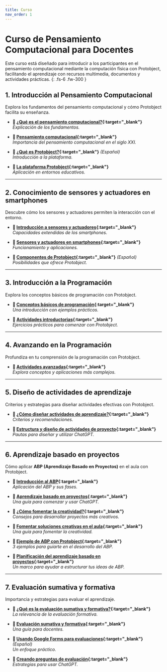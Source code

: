 ```yaml
---
title: Curso
nav_order: 1
---
```



# Curso de Pensamiento Computacional para Docentes

Este curso está diseñado para introducir a los participantes en el pensamiento computacional mediante la computación física con Protobject, facilitando el aprendizaje con recursos multimedia, documentos y actividades prácticas.
{: .fs-6 .fw-300 }

## **1. Introducción al Pensamiento Computacional**

Explora los fundamentos del pensamiento computacional y cómo Protobject facilita su enseñanza.

- **🎥 [¿Qué es el pensamiento computacional?](https://youtu.be/9Z_KCiG3Bug){:target="_blank"}**  
  _Explicación de los fundamentos._  

- **📄 [Pensamiento computacional](https://docs.google.com/document/d/1MG8MiY9qbPEDj78Y-JF3gJ127nbPpPrZ0E9yGIvZqhI/view){:target="_blank"}**  
  _Importancia del pensamiento computacional en el siglo XXI._  

- **🎥 [¿Qué es Protobject?](https://youtu.be/FQSB5xwQbNg){:target="_blank"}** _(Español)_  
  _Introducción a la plataforma._  

- **📄 [La plataforma Protobject](https://docs.google.com/document/d/1UX0LgJSqTixAZj-8EPxnkwxHk7AjeSTgpEYgwSlgyVY/view){:target="_blank"}**  
  _Aplicación en entornos educativos._  

---

## **2. Conocimiento de sensores y actuadores en smartphones**  
Descubre cómo los sensores y actuadores permiten la interacción con el entorno.  

- **🎥 [Introducción a sensores y actuadores](https://youtu.be/iwlztiWB1bc){:target="_blank"}**  
  _Capacidades extendidas de los smartphones._  

- **📄 [Sensores y actuadores en smartphones](https://docs.google.com/document/d/18xp73kni5kD7jLlci6ap1Q11pWbqc599CqOSqnMMqdA/view){:target="_blank"}**  
  _Funcionamiento y aplicaciones._  

- **🎥 [Componentes de Protobject](https://youtu.be/He9BBtYKvM8){:target="_blank"}** _(Español)_  
  _Posibilidades que ofrece Protobject._  

---

## **3. Introducción a la Programación**  
Explora los conceptos básicos de programación con Protobject.  

- **🎥 [Conceptos básicos de programación](https://youtu.be/jNOGzcFMqwQ){:target="_blank"}**  
  _Una introducción con ejemplos prácticos._  

- **📄 [Actividades introductorias](https://docs.google.com/document/d/1KasAXtTsb7Qb3vvbMNlQbjod6P_6gQK9VO2vQt8mBOg/view){:target="_blank"}**  
  _Ejercicios prácticos para comenzar con Protobject._  

---

## **4. Avanzando en la Programación**  
Profundiza en tu comprensión de la programación con Protobject.  

- **📄 [Actividades avanzadas](https://docs.google.com/document/d/1AtqNtJV3o0ida4GHPO60182P1VdDvFyniwqt7761rww/view){:target="_blank"}**  
  _Explora conceptos y aplicaciones más complejos._  

---

## **5. Diseño de actividades de aprendizaje**  
Criterios y estrategias para diseñar actividades efectivas con Protobject.  

- **🎥 [¿Cómo diseñar actividades de aprendizaje?](https://youtu.be/MAXCtU3rH0M){:target="_blank"}**  
  _Criterios y recomendaciones._  

- **📄 [Estructura y diseño de actividades de proyecto](https://docs.google.com/document/d/1hq_KKXhBOAgpyXMWpM3Q1tEkq78Wzfy-rI3XJi1hye4/view){:target="_blank"}**  
  _Pautas para diseñar y utilizar ChatGPT._  

---

## **6. Aprendizaje basado en proyectos**  
Cómo aplicar **ABP (Aprendizaje Basado en Proyectos)** en el aula con Protobject.  

- **🎥 [Introducción al ABP](https://youtu.be/u5Pi5IrDFfU){:target="_blank"}**  
  _Aplicación del ABP y sus fases._  

- **📄 [Aprendizaje basado en proyectos](https://docs.google.com/document/d/1tEuOpQwlc2v1xQs012C3XqIu_oql_U993d6OotxHEVM/view){:target="_blank"}**  
  _Una guía para comenzar y usar ChatGPT._  

- **🎥 [¿Cómo fomentar la creatividad?](https://youtu.be/o1PnRryVOAc){:target="_blank"}**  
  _Consejos para desarrollar proyectos más creativos._  

- **📄 [Fomentar soluciones creativas en el aula](https://docs.google.com/document/d/1L5DcmgAGwwWLyzUKG-4jhdk7lqN0JqXdvBC3xWctxAY/view){:target="_blank"}**  
  _Una guía para fomentar la creatividad._  

- **📄 [Ejemplo de ABP con Protobject](https://docs.google.com/document/d/1L-tRl_mMC4lMXGPshoDNga3AtHsR6lQzBDKDRny15W8/view){:target="_blank"}**  
  _3 ejemplos para guiarte en el desarrollo del ABP._  

- **📄 [Planificación del aprendizaje basado en proyectos](https://docs.google.com/document/d/1hLcigIkzlKjlyQu4swVHkdNUBXbgKZduFn8UppCG5yk/view){:target="_blank"}**  
  _Un marco para ayudar a estructurar tus ideas de ABP._

---

## **7. Evaluación sumativa y formativa**  
Importancia y estrategias para evaluar el aprendizaje.  

- **🎥 [¿Qué es la evaluación sumativa y formativa?](https://youtu.be/gJQ22n1-bsQ){:target="_blank"}**  
  _La relevancia de la evaluación formativa._  

- **📄 [Evaluación sumativa y formativa](https://docs.google.com/document/d/1ObwJCLWMwSiGk8nvPrceAWtL6mbALDE37XJJFayOVBs/view){:target="_blank"}**  
  _Una guía para docentes._  

- **🎥 [Usando Google Forms para evaluaciones](https://youtu.be/0pOsagYH8y0){:target="_blank"}** _(Español)_  
  _Un enfoque práctico._  

- **📄 [Creando preguntas de evaluación](https://docs.google.com/document/d/1HJHTyD5Tf1LSCMjZAAaUeibXx58q8W6BOGWqpNSUosM/view){:target="_blank"}**  
  _Estrategias para usar ChatGPT._  
